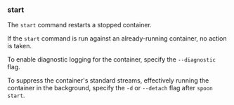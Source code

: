 ### start

The `start` command restarts a stopped container. 

If the `start` command is run against an already-running container, no action is taken. 

To enable diagnostic logging for the container, specify the `--diagnostic` flag. 

To suppress the container's standard streams, effectively running the container in the background, specify the `-d` or `--detach` flag after `spoon start`. 

